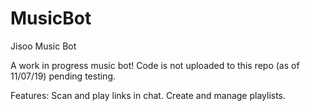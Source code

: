 # MusicBot
Jisoo Music Bot

A work in progress music bot!
Code is not uploaded to this repo (as of 11/07/19) pending testing.

Features:
Scan and play links in chat.
Create and manage playlists.
